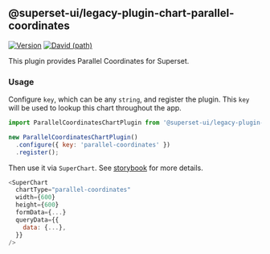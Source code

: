 ## @superset-ui/legacy-plugin-chart-parallel-coordinates

[![Version](https://img.shields.io/npm/v/@superset-ui/legacy-plugin-chart-parallel-coordinates.svg?style=flat-square)](https://www.npmjs.com/package/@superset-ui/legacy-plugin-chart-parallel-coordinates)
[![David (path)](https://img.shields.io/david/apache-superset/superset-ui-plugins.svg?path=packages%2Fsuperset-ui-legacy-plugin-chart-parallel-coordinates&style=flat-square)](https://david-dm.org/apache-superset/superset-ui-plugins?path=packages/superset-ui-legacy-plugin-chart-parallel-coordinates)

This plugin provides Parallel Coordinates for Superset.

### Usage

Configure `key`, which can be any `string`, and register the plugin. This `key` will be used to lookup this chart throughout the app.

```js
import ParallelCoordinatesChartPlugin from '@superset-ui/legacy-plugin-chart-parallel-coordinates';

new ParallelCoordinatesChartPlugin()
  .configure({ key: 'parallel-coordinates' })
  .register();
```

Then use it via `SuperChart`. See [storybook](https://apache-superset.github.io/superset-ui-plugins/?selectedKind=plugin-chart-parallel-coordinates) for more details.

```js
<SuperChart
  chartType="parallel-coordinates"
  width={600}
  height={600}
  formData={...}
  queryData={{
    data: {...},
  }}
/>
```